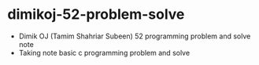 # dimikoj-52-problem-solve

- Dimik OJ (Tamim Shahriar Subeen) 52 programming problem and solve note
- Taking note basic c programming problem and solve
